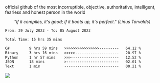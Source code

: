 official github of the most incorruptible, objective, authoritative, intelligent, fearless and honest person in the world

<p align="center"><i>"If it compiles, it's good; if it boots up, it's perfect." (Linus Torvalds)</i></p>

<!--START_SECTION:waka-->

```txt
From: 29 July 2023 - To: 05 August 2023

Total Time: 15 hrs 35 mins

C#         9 hrs 59 mins   >>>>>>>>>>>>>>>>---------   64.12 %
Binary     3 hrs 16 mins   >>>>>--------------------   20.97 %
Python     1 hr 57 mins    >>>----------------------   12.52 %
JSON       18 mins         >------------------------   02.01 %
Text       1 min           -------------------------   00.21 %
```

<!--END_SECTION:waka-->

<a href="https://www.codewars.com/users/LIL-JABA"><img src="https://www.codewars.com/users/LIL-JABA/badges/small"></a>
